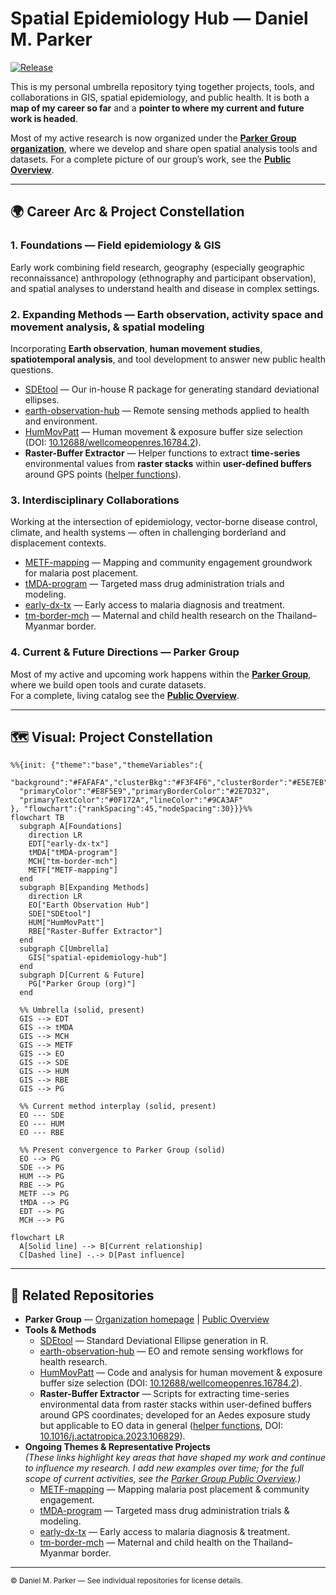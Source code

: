 # Spatial Epidemiology Hub — Daniel M. Parker

[![Release](https://img.shields.io/github/v/release/DMParker1/spatial-epidemiology-hub)](../../releases)

This is my personal umbrella repository tying together projects, tools, and collaborations in GIS, spatial epidemiology, and public health. It is both a **map of my career so far** and a **pointer to where my current and future work is headed**.

Most of my active research is now organized under the [**Parker Group organization**](https://github.com/parker-group), where we develop and share open spatial analysis tools and datasets. For a complete picture of our group’s work, see the [**Public Overview**](https://github.com/parker-group/public-overview).

---

## 🌍 Career Arc & Project Constellation

### 1. **Foundations** — Field epidemiology & GIS
Early work combining field research, geography (especially geographic reconnaissance) anthropology (ethnography and participant observation), and spatial analyses to understand health and disease in complex settings.

### 2. **Expanding Methods** — Earth observation, activity space and movement analysis, & spatial modeling
Incorporating **Earth observation**, **human movement studies**, **spatiotemporal analysis**, and tool development to answer new public health questions.

- [SDEtool](https://github.com/parker-group/SDEtool) — Our in-house R package for generating standard deviational ellipses.  
- [earth-observation-hub](https://github.com/DMParker1/earth-observation-hub) — Remote sensing methods applied to health and environment.  
- [HumMovPatt](https://github.com/SaiTheinThanTun/HumMovPatt) — Human movement & exposure buffer size selection (DOI: [10.12688/wellcomeopenres.16784.2](https://doi.org/10.12688/wellcomeopenres.16784.2)).  
- **Raster-Buffer Extractor** — Helper functions to extract **time-series** environmental values from **raster stacks** within **user-defined buffers** around GPS points ([helper functions](https://github.com/CatalinaMedina/aedes-serology/tree/main/helper-functions)).

### 3. **Interdisciplinary Collaborations**
Working at the intersection of epidemiology, vector-borne disease control, climate, and health systems — often in challenging borderland and displacement contexts.

- [METF-mapping](https://github.com/DMParker1/METF-mapping) — Mapping and community engagement groundwork for malaria post placement.  
- [tMDA-program](https://github.com/DMParker1/tmda-program) — Targeted mass drug administration trials and modeling.  
- [early-dx-tx](https://github.com/DMParker1/early-dx-tx) — Early access to malaria diagnosis and treatment.  
- [tm-border-mch](https://github.com/DMParker1/tm-border-mch) — Maternal and child health research on the Thailand–Myanmar border.

### 4. **Current & Future Directions** — Parker Group
Most of my active and upcoming work happens within the **[Parker Group](https://github.com/parker-group)**, where we build open tools and curate datasets.  
For a complete, living catalog see the **[Public Overview](https://github.com/parker-group/public-overview)**.

---

## 🗺 Visual: Project Constellation

```mermaid
%%{init: {"theme":"base","themeVariables":{
  "background":"#FAFAFA","clusterBkg":"#F3F4F6","clusterBorder":"#E5E7EB",
  "primaryColor":"#E8F5E9","primaryBorderColor":"#2E7D32",
  "primaryTextColor":"#0F172A","lineColor":"#9CA3AF"
}, "flowchart":{"rankSpacing":45,"nodeSpacing":30}}}%%
flowchart TB
  subgraph A[Foundations]
    direction LR
    EDT["early-dx-tx"]
    tMDA["tMDA-program"]
    MCH["tm-border-mch"]
    METF["METF-mapping"]
  end
  subgraph B[Expanding Methods]
    direction LR
    EO["Earth Observation Hub"]
    SDE["SDEtool"]
    HUM["HumMovPatt"]
    RBE["Raster-Buffer Extractor"]
  end
  subgraph C[Umbrella]
    GIS["spatial-epidemiology-hub"]
  end
  subgraph D[Current & Future]
    PG["Parker Group (org)"]
  end

  %% Umbrella (solid, present)
  GIS --> EDT
  GIS --> tMDA
  GIS --> MCH
  GIS --> METF
  GIS --> EO
  GIS --> SDE
  GIS --> HUM
  GIS --> RBE
  GIS --> PG

  %% Current method interplay (solid, present)
  EO --- SDE
  EO --- HUM
  EO --- RBE

  %% Present convergence to Parker Group (solid)
  EO --> PG
  SDE --> PG
  HUM --> PG
  RBE --> PG
  METF --> PG
  tMDA --> PG
  EDT --> PG
  MCH --> PG

```

```mermaid
flowchart LR
  A[Solid line] --> B[Current relationship]
  C[Dashed line] -.-> D[Past influence]
```

---

## 🔗 Related Repositories

- **Parker Group** — [Organization homepage](https://github.com/parker-group) | [Public Overview](https://github.com/parker-group/public-overview)  
- **Tools & Methods**  
  - [SDEtool](https://github.com/parker-group/SDEtool) — Standard Deviational Ellipse generation in R.  
  - [earth-observation-hub](https://github.com/DMParker1/earth-observation-hub) — EO and remote sensing workflows for health research.  
  - [HumMovPatt](https://github.com/SaiTheinThanTun/HumMovPatt) — Code and analysis for human movement & exposure buffer size selection (DOI: [10.12688/wellcomeopenres.16784.2](https://doi.org/10.12688/wellcomeopenres.16784.2)).  
  - **Raster-Buffer Extractor** — Scripts for extracting time-series environmental data from raster stacks within user-defined buffers around GPS coordinates; developed for an Aedes exposure study but applicable to EO data in general ([helper functions](https://github.com/CatalinaMedina/aedes-serology/tree/main/helper-functions), DOI: [10.1016/j.actatropica.2023.106829](https://doi.org/10.1016/j.actatropica.2023.106829)).  
- **Ongoing Themes & Representative Projects**  
  *(These links highlight key areas that have shaped my work and continue to influence my research. I add new examples over time; for the full scope of current activities, see the [Parker Group Public Overview](https://github.com/parker-group/public-overview).)*  
  - [METF-mapping](https://github.com/DMParker1/METF-mapping) — Mapping malaria post placement & community engagement.  
  - [tMDA-program](https://github.com/DMParker1/tmda-program) — Targeted mass drug administration trials & modeling.  
  - [early-dx-tx](https://github.com/DMParker1/early-dx-tx) — Early access to malaria diagnosis & treatment.  
  - [tm-border-mch](https://github.com/DMParker1/tm-border-mch) — Maternal and child health on the Thailand–Myanmar border.

---

<sub>© Daniel M. Parker — See individual repositories for license details.</sub>

